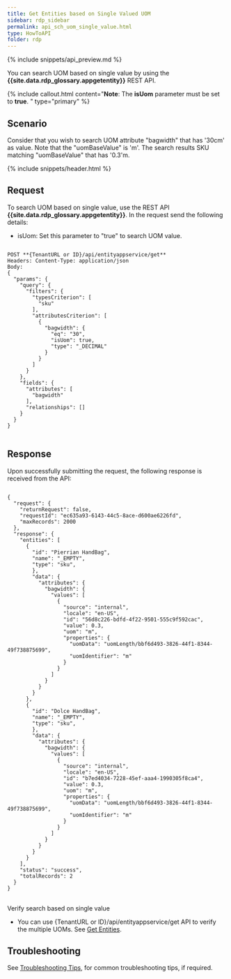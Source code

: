 ```yaml
---
title: Get Entities based on Single Valued UOM
sidebar: rdp_sidebar
permalink: api_sch_uom_single_value.html
type: HowToAPI
folder: rdp
---
```


{% include snippets/api_preview.md %}

You can search UOM based on single value by using the **{{site.data.rdp_glossary.appgetentity}}** REST API.

{% include callout.html content="**Note**: The **isUom** parameter must be set to **true**.
" type="primary" %} 

## Scenario

Consider that you wish to search UOM attribute "bagwidth" that has '30cm' as value. Note that the "uomBaseValue" is 'm'. The search results SKU matching "uomBaseValue" that has '0.3'm.

{% include snippets/header.html %}

## Request

To search UOM based on single value, use the REST API **{{site.data.rdp_glossary.appgetentity}}**. In the request send the following details:
* isUom: Set this parameter to "true" to search UOM value.

<pre>
<code>
POST **{TenantURL or ID}/api/entityappservice/get**
Headers: Content-Type: application/json
Body:
{
  "params": {
    "query": {
      "filters": {
        "typesCriterion": [
          "sku"
        ],
        "attributesCriterion": [
          {
            "bagwidth": {
              "eq": "30",
              "isUom": true,
              "type": "_DECIMAL"
            }
          }
        ]
      }
    },
    "fields": {
      "attributes": [
        "bagwidth"
      ],
      "relationships": []
    }
  }
}
</code>
</pre>

## Response

Upon successfully submitting the request, the following response is received from the API:

<pre>
<code>
{
  "request": {
    "returnRequest": false,
    "requestId": "ec635a93-6143-44c5-8ace-d600ae6226fd",
    "maxRecords": 2000
  },
  "response": {
    "entities": [
      {
        "id": "Pierrian HandBag",
        "name": "_EMPTY",
        "type": "sku",
        },
        "data": {
          "attributes": {
            "bagwidth": {
              "values": [
                {
                  "source": "internal",
                  "locale": "en-US",
                  "id": "56d8c226-bdfd-4f22-9501-555c9f592cac",
                  "value": 0.3,
                  "uom": "m",
                  "properties": {
                    "uomData": "uomLength/bbf6d493-3826-44f1-8344-49f738875699",
                    "uomIdentifier": "m"
                  }
                }
              ]
            }
          }
        }
      },
      {
        "id": "Dolce HandBag",
        "name": "_EMPTY",
        "type": "sku",
        },
        "data": {
          "attributes": {
            "bagwidth": {
              "values": [
                {
                  "source": "internal",
                  "locale": "en-US",
                  "id": "b7ed4034-7228-45ef-aaa4-1990305f8ca4",
                  "value": 0.3,
                  "uom": "m",
                  "properties": {
                    "uomData": "uomLength/bbf6d493-3826-44f1-8344-49f738875699",
                    "uomIdentifier": "m"
                  }
                }
              ]
            }
          }
        }
      }
    ],
    "status": "success",
    "totalRecords": 2
  }
}
</code>
</pre>

Verify search based on single value
* You can use {TenantURL or ID}/api/entityappservice/get API to verify the multiple UOMs. See [Get Entities](api_app_get_entity.html).

## Troubleshooting

See [Troubleshooting Tips](api_troubleshooting_tips.html), for common troubleshooting tips, if required.